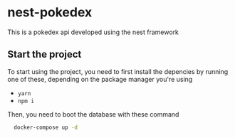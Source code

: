 nest-pokedex
===

This is a pokedex api developed using the nest framework

## Start the project

To start using the project, you need to first install the depencies by running one of these, depending on the package manager you're using
+ `yarn`
+ `npm i`

Then, you need to boot the database with these command
```bash
  docker-compose up -d
```
